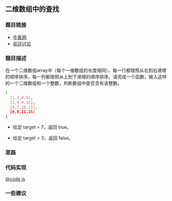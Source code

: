 
## 二维数组中的查找


### 题目链接

- [牛客网](https://www.nowcoder.com/practice/abc3fe2ce8e146608e868a70efebf62e)
- [欢迎讨论](https://github.com/142vip/JavaScriptCollection/issues/20)

### 题目描述

在一个二维数组array中（每个一维数组的长度相同），每一行都按照从左到右递增的顺序排序，每一列都按照从上到下递增的顺序排序。请完成一个函数，输入这样的一个二维数组和一个整数，判断数组中是否含有该整数。

```bash
[
  [1,2,8,9],
  [2,4,9,12],
  [4,7,10,13],
  [6,8,11,15]
]
```
- 给定 target = 7，返回 true。

- 给定 target = 3，返回 false。

### 思路

### 代码实现

@[code js](@code/algorithm/剑指/数组和矩阵/find.js)

### 一些建议